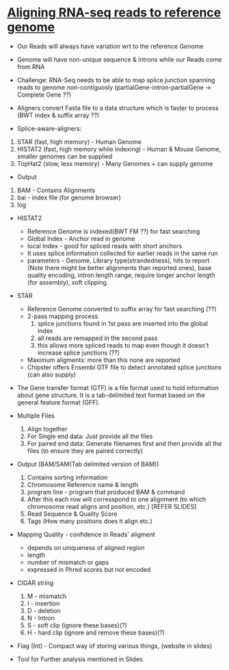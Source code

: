 # [Aligning RNA-seq reads to reference genome](https://www.youtube.com/watch?v=dJdZk-duMZQ&list=PLjiXAZO27elBj3KYi7ACscgOxlNkNOxPc&index=4)


* Our Reads will always have variation wrt to the reference Genome
* Genome will have non-unique sequence & introns while our Reads come from RNA
* Challenge: RNA-Seq needs to be able to map splice junction spanning reads to genome non-contiguosly (partialGene-intron-partialGene -> Complete Gene ??)

* Aligners convert Fasta file to a data structure which is faster to process (BWT index & suffix array ??)

* Splice-aware-aligners:
1. STAR  (fast, high memory) - Human Genome
2. HISTAT2 (fast, high memory while indexing) - Human & Mouse Genome, smaller genomes can be supplied
3. TopHat2 (slow, less memory) - Many Genomes + can supply genome

* Output
1. BAM - Contains Alignments
2. bai - index file (for genome browser)
8. log 


* HISTAT2
    
    * Reference Genome is indexed(BWT FM ??) for fast searching
    * Global Index - Anchor read in genome
    * local Index - good for spliced reads with short anchors
    * It uses splice information collected for earlier reads in the same run 
    * parameters - Genome, Library type(strandedness), hits to report (Note there might be better alignments than reported ones), base quality encoding, intron length range, require longer anchor length (for assembly), soft clipping.

* STAR
    
    * Reference Genome converted to suffix array for fast searching (??)
    * 2-pass mapping process
        1. splice junctions found in 1st pass are inserted into the global index
        2. all reads are remapped in the second pass
        3. this allows more spliced reads to map even though it doesn't increase splice junctions (??)
    * Maximum aligments: more than this none are reported
    * Chipster offers Ensembl GTF file to detect annotated splice junctions (can also supply)

* The Gene transfer format (GTF) is a file format used to hold information about gene structure. It is a tab-delimited text format based on the general feature format (GFF).


* Multiple Files
    1. Align together
    2. For Single end data: Just provide all the files
    3. For paired end data: Generate filenames first and then provide all the files (to ensure they are paired correctly)


* Output (BAM/SAM(Tab delimited version of BAM))

    1. Contains sorting information
    2. Chromosome Reference name & length
    3. program line - program that produced BAM & command
    4. After this each row will corresspond to one alignment (to which chromosome read aligns and position, etc.) [REFER SLIDES]
    5. Read Sequence & Quality Score
    6. Tags (How many positions does it align etc.)


* Mapping Quality - confidence in Reads' aligment
    
    * depends on uniqueness of aligned region
    * length
    * number of mismatch or gaps
    * expressed in Phred scores but not encoded

* CIGAR string

    1. M - mismatch
    2. I - insertion
    3. D - deletion
    4. N - Intron
    5. S - soft clip (ignore these bases)(?)
    6. H - hard clip (ignore and remove these bases)(?)

* Flag (Int) - Compact way of storing various things, (website in slides)

* Tool for Further analysis mentioned in Slides